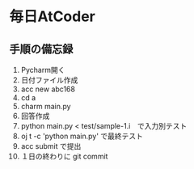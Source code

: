 # 毎日AtCoder
## 手順の備忘録
1. Pycharm開く
2. 日付ファイル作成
3. acc new abc168
4. cd a
5. charm main.py
6. 回答作成
7. python main.py < test/sample-1.i　で入力別テスト
8. oj t -c 'python main.py' で最終テスト
9. acc submit で提出
10. １日の終わりに git commit
